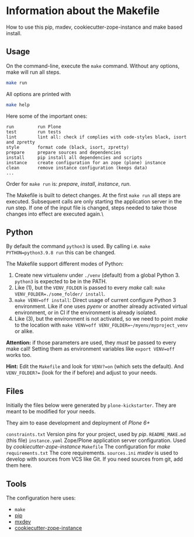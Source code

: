 # Information about the Makefile

How to use this pip, mxdev, cookiecutter-zope-instance and make based install.

## Usage

On the command-line, execute the ``make`` command.
Without any options, make will run all steps.

```bash
make run
```

All options are printed with

```bash
make help
```

Here some of the important ones:

```text
run         run Plone
test        run tests
lint        lint all: check if complies with code-styles black, isort and zpretty
style       format code (black, isort, zpretty)
prepare     prepare sources and dependencies
install     pip install all dependencies and scripts
instance    create configuration for an zope (plone) instance
clean       remove instance configuration (keeps data)
...
```

Order for ``make run`` is: *prepare*, *install*, *instance*, *run*.

The Makefile is built to detect changes.
At the first ``make run`` all steps are executed.
Subsequent calls are only starting the application server in the *run* step.
If one of the input file is changed, steps needed to take those changes into effect are executed again.\

## Python

By default the command `python3` is used. By calling i.e. `make PYTHON=python3.9.8 run` this can be changed.

The Makefile support different modes of Python:

1. Create new virtualenv under `./venv` (default) from a global Python 3. `python3` is expected to be in the PATH.
2. Like (1), but the `VENV_FOLDER` is passed to every *make* call: `make VENV_FOLDER=./some_folder/ install`.
3. `make VENV=off install`: Direct usage of current configure Python 3 environment.
   Like if one uses *pyenv* or another already activated virtual environment, or in CI if the environment is already isolated.
4. Like (3), but the environment is not activated, so we need to point *make* to the location with `make VENV=off VENV_FOLDER=~/myenv/myproject_venv` or alike.

**Attention:** if those parameters are used, they *must* be passed to every make call!
Setting them as environment variables like `export VENV=off` works too.

**Hint:** Edit the `Makefile` and look for `VENV?=on` (which sets the default). And `VENV_FOLDER?=` (look for the if before) and adjust to your needs.

## Files

Initially the files below were generated by `plone-kickstarter`.
They are meant to be modified for your needs.

They aim to ease development and deployment of *Plone 6+*

`constraints.txt`
    Version pins for your project, used by *pip*.
`README_MAKE.md`
    (this file)
`instance.yaml`
    Zope/Plone application server configuration. Used by *cookiecutter-zope-instance*
`Makefile`
    The configuration for *make*
`requirements.txt`
    The core requirements.
`sources.ini`
    *mxdev* is used to develop with sources from VCS like Git.
    If you need sources from git, add them here.

## Tools

The configuration here uses:

- `make`
- [pip](https://pip.pypa.io/en/stable/)
- [mxdev](https://pypi.org/project/mxdev)
- [cookiecutter-zope-instance](https://github.com/bluedynamics/cookiecutter-zope-instance/)
